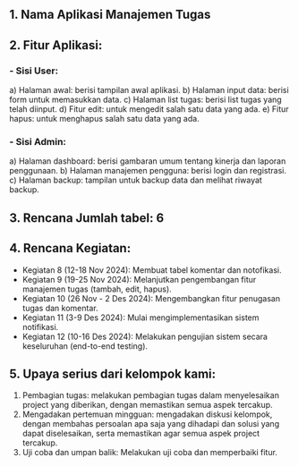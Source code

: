 ## 1. Nama Aplikasi Manajemen Tugas
## 2. Fitur Aplikasi:
   ### - Sisi User:
   a) Halaman awal: berisi tampilan awal aplikasi. 
   b) Halaman input data: berisi form untuk memasukkan data. 
   c) Halaman list tugas: berisi list tugas yang telah diinput.
   d) Fitur edit: untuk mengedit salah satu data yang ada.
   e) Fitur hapus: untuk menghapus salah satu data yang ada.
   ### - Sisi Admin:
   a) Halaman dashboard: berisi gambaran umum tentang kinerja dan laporan penggunaan.
   b) Halaman manajemen pengguna: berisi login dan registrasi.
   c) Halaman backup: tampilan untuk backup data dan melihat riwayat backup.
## 3. Rencana Jumlah tabel: 6
## 4. Rencana Kegiatan:
- Kegiatan 8 (12-18 Nov 2024): Membuat tabel komentar dan notofikasi.
- Kegiatan 9 (19-25 Nov 2024): Melanjutkan pengembangan fitur manajemen tugas (tambah, edit, hapus).
- Kegiatan 10 (26 Nov - 2 Des 2024): Mengembangkan fitur penugasan tugas dan komentar.
- Kegiatan 11 (3-9 Des 2024): Mulai mengimplementasikan sistem notifikasi.
- Kegiatan 12 (10-16 Des 2024): Melakukan pengujian sistem secara keseluruhan (end-to-end testing).
## 5. Upaya serius dari kelompok kami:
1) Pembagian tugas: melakukan pembagian tugas dalam menyelesaikan project yang diberikan, dengan memastikan semua aspek tercakup.
2) Mengadakan pertemuan mingguan: mengadakan diskusi kelompok, dengan membahas persoalan apa saja yang dihadapi dan solusi yang dapat diselesaikan, serta memastikan agar semua aspek project tercakup.
3) Uji coba dan umpan balik: Melakukan uji coba dan memperbaiki fitur.
